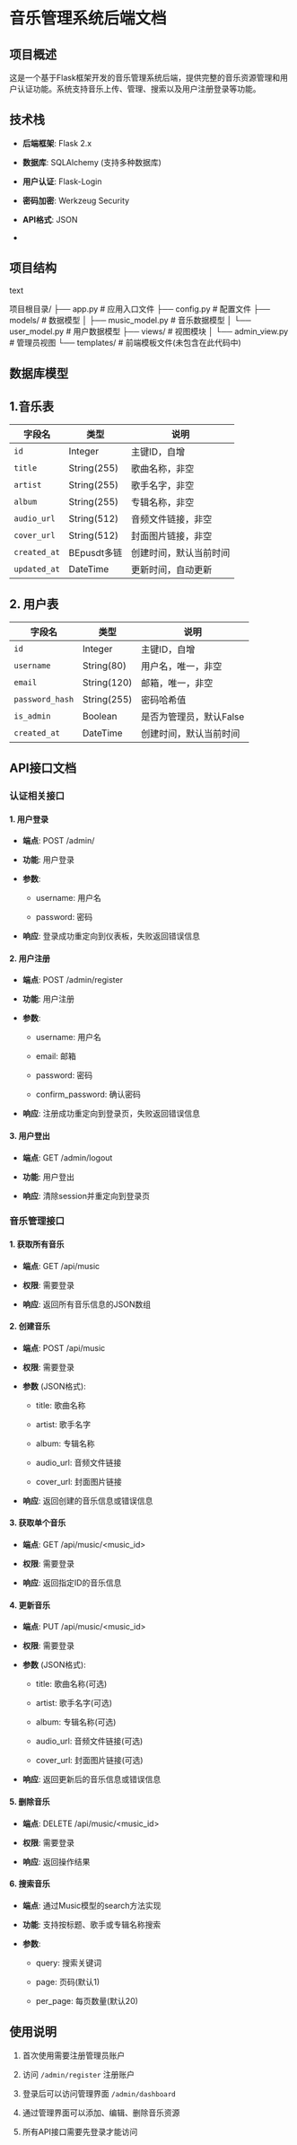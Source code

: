 # 音乐管理系统后端文档

## 项目概述

这是一个基于Flask框架开发的音乐管理系统后端，提供完整的音乐资源管理和用户认证功能。系统支持音乐上传、管理、搜索以及用户注册登录等功能。

## 技术栈

-   **后端框架**: Flask 2.x
    
-   **数据库**: SQLAlchemy (支持多种数据库)
    
-   **用户认证**: Flask-Login
    
-   **密码加密**: Werkzeug Security
    
-   **API格式**: JSON
- 
 ## 项目结构

text

项目根目录/
├── app.py                 # 应用入口文件
├── config.py             # 配置文件
├── models/               # 数据模型
│   ├── music_model.py    # 音乐数据模型
│   └── user_model.py     # 用户数据模型
├── views/                # 视图模块
│   └── admin_view.py     # 管理员视图
└── templates/            # 前端模板文件(未包含在此代码中)

## 数据库模型

## 1.音乐表

| 字段名 | 类型 | 说明 |
|---------|------|------|
| `id` | Integer | 主键ID，自增 |
| `title` | String(255) | 歌曲名称，非空 |
| `artist` | String(255) | 歌手名字，非空 |
| `album` | String(255) | 专辑名称，非空| 
| `audio_url` | String(512) | 音频文件链接，非空 |
| `cover_url` | String(512) | 封面图片链接，非空 |
| `created_at` | BEpusdt多链 | 创建时间，默认当前时间 |
| `updated_at` | DateTime | 更新时间，自动更新 |

##  2. 用户表

| 字段名 | 类型 | 说明 |
|---------|------|------|
| `id` | Integer | 主键ID，自增 |
| `username` | String(80) | 用户名，唯一，非空 |
| `email` | String(120) | 邮箱，唯一，非空 |
| `password_hash` | String(255) | 密码哈希值| 
| `is_admin` | Boolean | 是否为管理员，默认False |
| `created_at` | DateTime | 创建时间，默认当前时间 |

## API接口文档

### 认证相关接口

#### 1. 用户登录

-   **端点**: POST /admin/
    
-   **功能**: 用户登录
    
-   **参数**:
    
    -   username: 用户名
        
    -   password: 密码
        
-   **响应**: 登录成功重定向到仪表板，失败返回错误信息
    

#### 2. 用户注册

-   **端点**: POST /admin/register
    
-   **功能**: 用户注册
    
-   **参数**:
    
    -   username: 用户名
        
    -   email: 邮箱
        
    -   password: 密码
        
    -   confirm_password: 确认密码
        
-   **响应**: 注册成功重定向到登录页，失败返回错误信息
    

#### 3. 用户登出

-   **端点**: GET /admin/logout
    
-   **功能**: 用户登出
    
-   **响应**: 清除session并重定向到登录页
    

### 音乐管理接口

#### 1. 获取所有音乐

-   **端点**: GET /api/music
    
-   **权限**: 需要登录
    
-   **响应**: 返回所有音乐信息的JSON数组
    

#### 2. 创建音乐

-   **端点**: POST /api/music
    
-   **权限**: 需要登录
    
-   **参数** (JSON格式):
    
    -   title: 歌曲名称
        
    -   artist: 歌手名字
        
    -   album: 专辑名称
        
    -   audio_url: 音频文件链接
        
    -   cover_url: 封面图片链接
        
-   **响应**: 返回创建的音乐信息或错误信息
    

#### 3. 获取单个音乐

-   **端点**: GET /api/music/<music_id>
    
-   **权限**: 需要登录
    
-   **响应**: 返回指定ID的音乐信息
    

#### 4. 更新音乐

-   **端点**: PUT /api/music/<music_id>
    
-   **权限**: 需要登录
    
-   **参数** (JSON格式):
    
    -   title: 歌曲名称(可选)
        
    -   artist: 歌手名字(可选)
        
    -   album: 专辑名称(可选)
        
    -   audio_url: 音频文件链接(可选)
        
    -   cover_url: 封面图片链接(可选)
        
-   **响应**: 返回更新后的音乐信息或错误信息
    

#### 5. 删除音乐

-   **端点**: DELETE /api/music/<music_id>
    
-   **权限**: 需要登录
    
-   **响应**: 返回操作结果
    

#### 6. 搜索音乐

-   **端点**: 通过Music模型的search方法实现
    
-   **功能**: 支持按标题、歌手或专辑名称搜索
    
-   **参数**:
    
    -   query: 搜索关键词
        
    -   page: 页码(默认1)
        
    -   per_page: 每页数量(默认20)
    

## 使用说明

1.  首次使用需要注册管理员账户
    
2.  访问 `/admin/register` 注册账户
    
3.  登录后可以访问管理界面 `/admin/dashboard`
    
4.  通过管理界面可以添加、编辑、删除音乐资源
    
5.  所有API接口需要先登录才能访问

